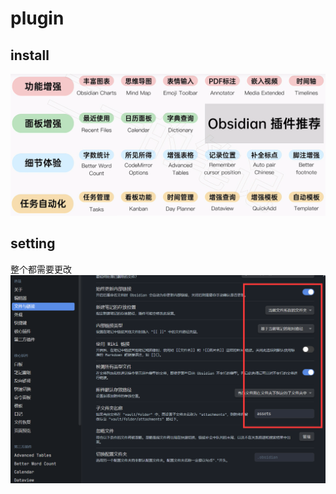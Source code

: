 # plugin
## install
![](assets/Pasted%20image%2020240113212352.png)
## setting
整个都需要更改
![](assets/Pasted%20image%2020240113214406.png)
